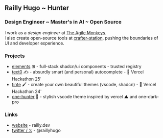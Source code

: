 ## Railly Hugo ~ Hunter

### Design Engineer ~ Master's in AI ~ Open Source

I work as a <i>design engineer</i> at [The Agile Monkeys](https://theagilemonkeys.com). <br />
I also create open-source tools at [crafter-station](https:/crafter-station.com), pushing the boundaries of UI and developer experience.

### Projects

- [elements](https://github.com/crafter-station/elements) ⊞ - full-stack shadcn/ui components - trusted registry
- [text0](https://github.com/crafter-station/text0) ✍️ - absurdly smart (and personal) autocomplete - 🥇 Vercel Hackathon 25'
- [tinte](https://github.com/Railly/tinte) 🖌️ - create your own beautiful themes (vscode, shadcn) - 🥉 Vercel Hackathon 24'
- [one-hunter](https://github.com/Railly/one-hunter-vscode) 🎨 - stylish vscode theme inspired by vercel ▲ and one-dark-pro

### Links

- [website](https://railly.dev) - railly.dev
- [twitter / 𝕏](https://twitter.com/RaillyHugo) - @raillyhugo

